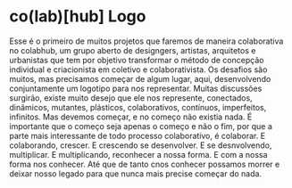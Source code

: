 # co(lab)[hub] Logo

Esse é o primeiro de muitos projetos que faremos de maneira colaborativa no colabhub, um grupo aberto de designgers, artistas, arquitetos e urbanistas que tem por objetivo transformar o método de concepção individual e criacionista em coletivo e colaborativista.
Os desafios são muitos, mas precisamos começar de algum lugar, aqui, desenvolvendo conjuntamente um logotipo para nos representar.
Muitas discussões surgirão, existe muito desejo que ele nos represente, conectados, dinâmicos, mutantes, plásticos, colaborativos, contínuos, imperfeitos, infinitos. Mas devemos começar, e no começo não existia nada.
É importante que o começo seja apenas o começo e não o fim, por que a parte mais interessante de todo processo colaborativo, é colaborar. E colaborando, crescer. E crescendo se desenvolver. E se desnvolvendo, multiplicar. E multiplicando, reconhecer a nossa forma. E com a nossa forma nos conhecer. Até que de tanto cnos conhecer possamos morrer e deixar nosso legado para que nunca mais precise começar do nada.